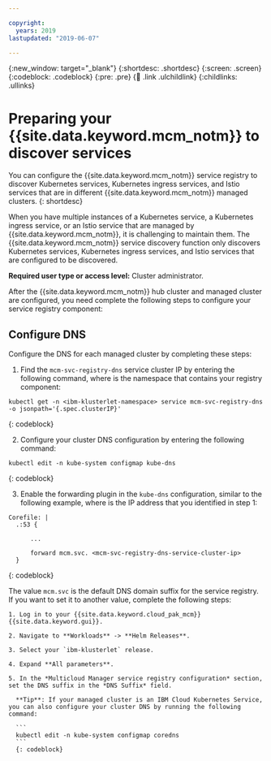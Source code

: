```yaml
---

copyright:
  years: 2019
lastupdated: "2019-06-07"

---
```


{:new_window: target="_blank"}
{:shortdesc: .shortdesc}
{:screen: .screen}
{:codeblock: .codeblock}
{:pre: .pre}
{:child: .link .ulchildlink}
{:childlinks: .ullinks}

# Preparing your {{site.data.keyword.mcm_notm}} to discover services

You can configure the {{site.data.keyword.mcm_notm}} service registry to discover Kubernetes services, Kubernetes ingress services, and Istio services that are in different {{site.data.keyword.mcm_notm}} managed clusters.
{: shortdesc}

When you have multiple instances of a Kubernetes service, a Kubernetes ingress service, or an Istio service that are managed by {{site.data.keyword.mcm_notm}}, it is challenging to maintain them. The {{site.data.keyword.mcm_notm}} service discovery function only discovers Kubernetes services, Kubernetes ingress services, and Istio services that are configured to be discovered.

**Required user type or access level:** Cluster administrator.

After the {{site.data.keyword.mcm_notm}} hub cluster and managed cluster are configured, you need complete the following steps to configure your service registry component:

## Configure DNS

Configure the DNS for each managed cluster by completing these steps:

1. Find the `mcm-svc-registry-dns` service cluster IP by entering the following command, where *<ibm-klusterlet-namespace>* is the namespace that contains your registry component:

  ```
  kubectl get -n <ibm-klusterlet-namespace> service mcm-svc-registry-dns -o jsonpath='{.spec.clusterIP}'
  ```
  {: codeblock}

2. Configure your cluster DNS configuration by entering the following command:

  ```
  kubectl edit -n kube-system configmap kube-dns
  ```
  {: codeblock}

3. Enable the forwarding plugin in the `kube-dns` configuration, similar to the following example, where *<mcm-svc-registry-dns-service-cluster-ip>* is the IP address that you identified in step 1:

  ```
  Corefile: |
    .:53 {

        ...

        forward mcm.svc. <mcm-svc-registry-dns-service-cluster-ip>
    }
  ```
  {: codeblock}

  The value `mcm.svc` is the default DNS domain suffix for the service registry. If you want to set it to another value, complete the following steps:

    1. Log in to your {{site.data.keyword.cloud_pak_mcm}} {{site.data.keyword.gui}}.

	2. Navigate to **Workloads** -> **Helm Releases**.

	3. Select your `ibm-klusterlet` release.

	4. Expand **All parameters**.

	5. In the *Multicloud Manager service registry configuration* section, set the DNS suffix in the *DNS Suffix* field.

      **Tip**: If your managed cluster is an IBM Cloud Kubernetes Service, you can also configure your cluster DNS by running the following command:

	  ```
	  kubectl edit -n kube-system configmap coredns
	  ```
	  {: codeblock}
